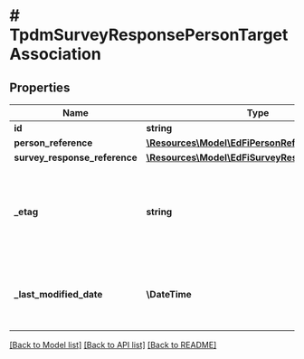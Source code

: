 # # TpdmSurveyResponsePersonTargetAssociation

## Properties

Name | Type | Description | Notes
------------ | ------------- | ------------- | -------------
**id** | **string** |  | [optional]
**person_reference** | [**\Resources\Model\EdFiPersonReference**](EdFiPersonReference.md) |  |
**survey_response_reference** | [**\Resources\Model\EdFiSurveyResponseReference**](EdFiSurveyResponseReference.md) |  |
**_etag** | **string** | A unique system-generated value that identifies the version of the resource. | [optional]
**_last_modified_date** | **\DateTime** | The date and time the resource was last modified. | [optional]

[[Back to Model list]](../../README.md#models) [[Back to API list]](../../README.md#endpoints) [[Back to README]](../../README.md)
